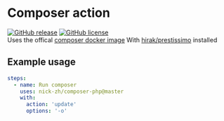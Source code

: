 # Composer action

[![GitHub release](https://img.shields.io/github/tag/nick-zh/composer)](https://github.com/nick-zh/composer/releases)
[![GitHub license](https://img.shields.io/github/license/nick-zh/composer)](https://github.com/nick-zh/composer/blob/master/LICENSE)  
Uses the offical [composer docker image](https://hub.docker.com/_/composer)
With [hirak/prestissimo](https://github.com/hirak/prestissimo) installed

## Example usage

```yaml
steps:
  - name: Run composer
    uses: nick-zh/composer-php@master
    with:
      action: 'update'
      options: '-o'
```

